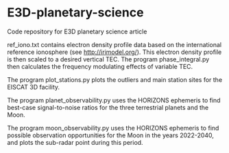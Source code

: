 # E3D-planetary-science
Code repository for E3D planetary science article

ref_iono.txt contains electron density profile data based on the international reference ionosphere (see http://irimodel.org/). This electron density profile is then scaled to a desired vertical TEC.
The program phase_integral.py then calculates the frequency modulating effects of variable TEC.

The program plot_stations.py plots the outliers and main station sites for the EISCAT 3D facility. 

The program planet_observability.py uses the HORIZONS ephemeris to find best-case signal-to-noise ratios for the three terrestrial planets and the Moon.

The program moon_observability.py uses the HORIZONS ephemeris to find possible observation opportunities for the Moon in the years 2022-2040, and plots the sub-radar point during this period. 
